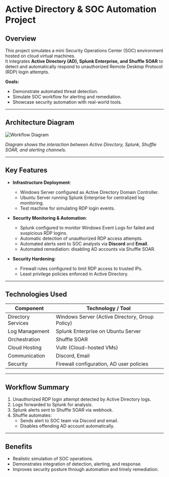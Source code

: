 # Active Directory & SOC Automation Project  

## Overview  
This project simulates a mini Security Operations Center (SOC) environment hosted on cloud virtual machines.  
It integrates **Active Directory (AD), Splunk Enterprise, and Shuffle SOAR** to detect and automatically respond to unauthorized Remote Desktop Protocol (RDP) login attempts.  

**Goals:**  
- Demonstrate automated threat detection.  
- Simulate SOC workflow for alerting and remediation.  
- Showcase security automation with real-world tools.  

---

## Architecture Diagram  
![Workflow Diagram](workflow/workflow-diagram.png)  

*Diagram shows the interaction between Active Directory, Splunk, Shuffle SOAR, and alerting channels.*  

---

## Key Features  
- **Infrastructure Deployment**:  
  - Windows Server configured as Active Directory Domain Controller.  
  - Ubuntu Server running Splunk Enterprise for centralized log monitoring.  
  - Test machine for simulating RDP login events.  

- **Security Monitoring & Automation**:  
  - Splunk configured to monitor Windows Event Logs for failed and suspicious RDP logins.  
  - Automatic detection of unauthorized RDP access attempts.  
  - Automated alerts sent to SOC analysts via **Discord** and **Email**.  
  - Automated remediation: disabling AD accounts via Shuffle SOAR.  

- **Security Hardening**:  
  - Firewall rules configured to limit RDP access to trusted IPs.  
  - Least privilege policies enforced in Active Directory.  

---

## Technologies Used  
| Component | Technology / Tool |
|-----------|---------------------|
| Directory Services | Windows Server (Active Directory, Group Policy) |
| Log Management | Splunk Enterprise on Ubuntu Server |
| Orchestration | Shuffle SOAR |
| Cloud Hosting | Vultr (Cloud-hosted VMs) |
| Communication | Discord, Email |
| Security | Firewall configuration, AD user policies |

---

## Workflow Summary  
1. Unauthorized RDP login attempt detected by Active Directory logs.  
2. Logs forwarded to Splunk for analysis.  
3. Splunk alerts sent to Shuffle SOAR via webhook.  
4. Shuffle automates:  
   - Sends alert to SOC team via Discord and email.  
   - Disables offending AD account automatically.  

---

## Benefits  
- Realistic simulation of SOC operations.  
- Demonstrates integration of detection, alerting, and response.  
- Improves security posture through automation and timely remediation.  

